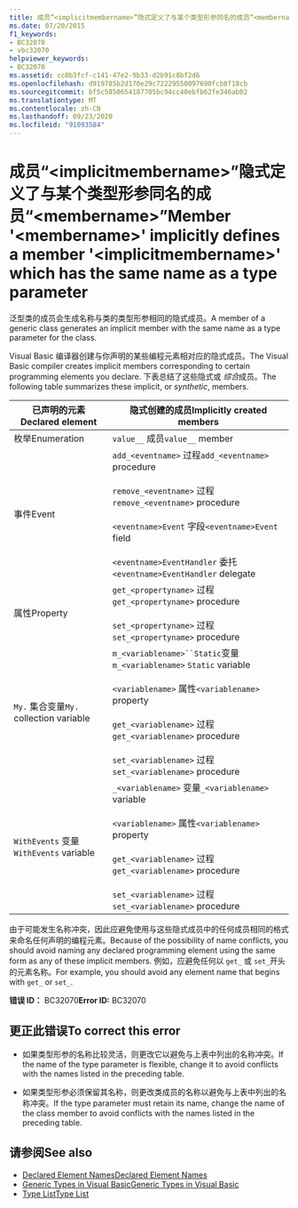 ```yaml
---
title: 成员“<implicitmembername>”隐式定义了与某个类型形参同名的成员“<membername>”
ms.date: 07/20/2015
f1_keywords:
- BC32070
- vbc32070
helpviewer_keywords:
- BC32070
ms.assetid: cc0b3fcf-c141-47e2-9b33-d2b91c8bf2d6
ms.openlocfilehash: d919785b2d170e29c72229550097690fcb8f18cb
ms.sourcegitcommit: bf5c5850654187705bc94cc40ebfb62fe346ab02
ms.translationtype: MT
ms.contentlocale: zh-CN
ms.lasthandoff: 09/23/2020
ms.locfileid: "91093584"
---
```

# <a name="member-membername-implicitly-defines-a-member-implicitmembername-which-has-the-same-name-as-a-type-parameter"></a><span data-ttu-id="afcea-102">成员“\<implicitmembername>”隐式定义了与某个类型形参同名的成员“\<membername>”</span><span class="sxs-lookup"><span data-stu-id="afcea-102">Member '\<membername>' implicitly defines a member '\<implicitmembername>' which has the same name as a type parameter</span></span>

<span data-ttu-id="afcea-103">泛型类的成员会生成名称与类的类型形参相同的隐式成员。</span><span class="sxs-lookup"><span data-stu-id="afcea-103">A member of a generic class generates an implicit member with the same name as a type parameter for the class.</span></span>  
  
 <span data-ttu-id="afcea-104">Visual Basic 编译器创建与你声明的某些编程元素相对应的隐式成员。</span><span class="sxs-lookup"><span data-stu-id="afcea-104">The Visual Basic compiler creates implicit members corresponding to certain programming elements you declare.</span></span> <span data-ttu-id="afcea-105">下表总结了这些隐式或 *综合*成员。</span><span class="sxs-lookup"><span data-stu-id="afcea-105">The following table summarizes these implicit, or *synthetic*, members.</span></span>  
  
|<span data-ttu-id="afcea-106">已声明的元素</span><span class="sxs-lookup"><span data-stu-id="afcea-106">Declared element</span></span>|<span data-ttu-id="afcea-107">隐式创建的成员</span><span class="sxs-lookup"><span data-stu-id="afcea-107">Implicitly created members</span></span>|  
|----------------------|--------------------------------|  
|<span data-ttu-id="afcea-108">枚举</span><span class="sxs-lookup"><span data-stu-id="afcea-108">Enumeration</span></span>|<span data-ttu-id="afcea-109">`value__` 成员</span><span class="sxs-lookup"><span data-stu-id="afcea-109">`value__` member</span></span>|  
|<span data-ttu-id="afcea-110">事件</span><span class="sxs-lookup"><span data-stu-id="afcea-110">Event</span></span>|<span data-ttu-id="afcea-111">`add_<eventname>` 过程</span><span class="sxs-lookup"><span data-stu-id="afcea-111">`add_<eventname>` procedure</span></span><br /><br /> <span data-ttu-id="afcea-112">`remove_<eventname>` 过程</span><span class="sxs-lookup"><span data-stu-id="afcea-112">`remove_<eventname>` procedure</span></span><br /><br /> <span data-ttu-id="afcea-113">`<eventname>Event` 字段</span><span class="sxs-lookup"><span data-stu-id="afcea-113">`<eventname>Event` field</span></span><br /><br /> <span data-ttu-id="afcea-114">`<eventname>EventHandler` 委托</span><span class="sxs-lookup"><span data-stu-id="afcea-114">`<eventname>EventHandler` delegate</span></span>|  
|<span data-ttu-id="afcea-115">属性</span><span class="sxs-lookup"><span data-stu-id="afcea-115">Property</span></span>|<span data-ttu-id="afcea-116">`get_<propertyname>` 过程</span><span class="sxs-lookup"><span data-stu-id="afcea-116">`get_<propertyname>` procedure</span></span><br /><br /> <span data-ttu-id="afcea-117">`set_<propertyname>` 过程</span><span class="sxs-lookup"><span data-stu-id="afcea-117">`set_<propertyname>` procedure</span></span>|  
|<span data-ttu-id="afcea-118">`My.` 集合变量</span><span class="sxs-lookup"><span data-stu-id="afcea-118">`My.` collection variable</span></span>|<span data-ttu-id="afcea-119">`m_<variablename>``Static`变量</span><span class="sxs-lookup"><span data-stu-id="afcea-119">`m_<variablename>` `Static` variable</span></span><br /><br /> <span data-ttu-id="afcea-120">`<variablename>` 属性</span><span class="sxs-lookup"><span data-stu-id="afcea-120">`<variablename>` property</span></span><br /><br /> <span data-ttu-id="afcea-121">`get_<variablename>` 过程</span><span class="sxs-lookup"><span data-stu-id="afcea-121">`get_<variablename>` procedure</span></span><br /><br /> <span data-ttu-id="afcea-122">`set_<variablename>` 过程</span><span class="sxs-lookup"><span data-stu-id="afcea-122">`set_<variablename>` procedure</span></span>|  
|<span data-ttu-id="afcea-123">`WithEvents` 变量</span><span class="sxs-lookup"><span data-stu-id="afcea-123">`WithEvents` variable</span></span>|<span data-ttu-id="afcea-124">`_<variablename>` 变量</span><span class="sxs-lookup"><span data-stu-id="afcea-124">`_<variablename>` variable</span></span><br /><br /> <span data-ttu-id="afcea-125">`<variablename>` 属性</span><span class="sxs-lookup"><span data-stu-id="afcea-125">`<variablename>` property</span></span><br /><br /> <span data-ttu-id="afcea-126">`get_<variablename>` 过程</span><span class="sxs-lookup"><span data-stu-id="afcea-126">`get_<variablename>` procedure</span></span><br /><br /> <span data-ttu-id="afcea-127">`set_<variablename>` 过程</span><span class="sxs-lookup"><span data-stu-id="afcea-127">`set_<variablename>` procedure</span></span>|  
  
 <span data-ttu-id="afcea-128">由于可能发生名称冲突，因此应避免使用与这些隐式成员中的任何成员相同的格式来命名任何声明的编程元素。</span><span class="sxs-lookup"><span data-stu-id="afcea-128">Because of the possibility of name conflicts, you should avoid naming any declared programming element using the same form as any of these implicit members.</span></span> <span data-ttu-id="afcea-129">例如，应避免任何以 `get_` 或 `set_`开头的元素名称。</span><span class="sxs-lookup"><span data-stu-id="afcea-129">For example, you should avoid any element name that begins with `get_` or `set_`.</span></span>  
  
 <span data-ttu-id="afcea-130">**错误 ID：** BC32070</span><span class="sxs-lookup"><span data-stu-id="afcea-130">**Error ID:** BC32070</span></span>  
  
## <a name="to-correct-this-error"></a><span data-ttu-id="afcea-131">更正此错误</span><span class="sxs-lookup"><span data-stu-id="afcea-131">To correct this error</span></span>  
  
- <span data-ttu-id="afcea-132">如果类型形参的名称比较灵活，则更改它以避免与上表中列出的名称冲突。</span><span class="sxs-lookup"><span data-stu-id="afcea-132">If the name of the type parameter is flexible, change it to avoid conflicts with the names listed in the preceding table.</span></span>  
  
- <span data-ttu-id="afcea-133">如果类型形参必须保留其名称，则更改类成员的名称以避免与上表中列出的名称冲突。</span><span class="sxs-lookup"><span data-stu-id="afcea-133">If the type parameter must retain its name, change the name of the class member to avoid conflicts with the names listed in the preceding table.</span></span>  
  
## <a name="see-also"></a><span data-ttu-id="afcea-134">请参阅</span><span class="sxs-lookup"><span data-stu-id="afcea-134">See also</span></span>

- [<span data-ttu-id="afcea-135">Declared Element Names</span><span class="sxs-lookup"><span data-stu-id="afcea-135">Declared Element Names</span></span>](../programming-guide/language-features/declared-elements/declared-element-names.md)
- [<span data-ttu-id="afcea-136">Generic Types in Visual Basic</span><span class="sxs-lookup"><span data-stu-id="afcea-136">Generic Types in Visual Basic</span></span>](../programming-guide/language-features/data-types/generic-types.md)
- [<span data-ttu-id="afcea-137">Type List</span><span class="sxs-lookup"><span data-stu-id="afcea-137">Type List</span></span>](../language-reference/statements/type-list.md)
